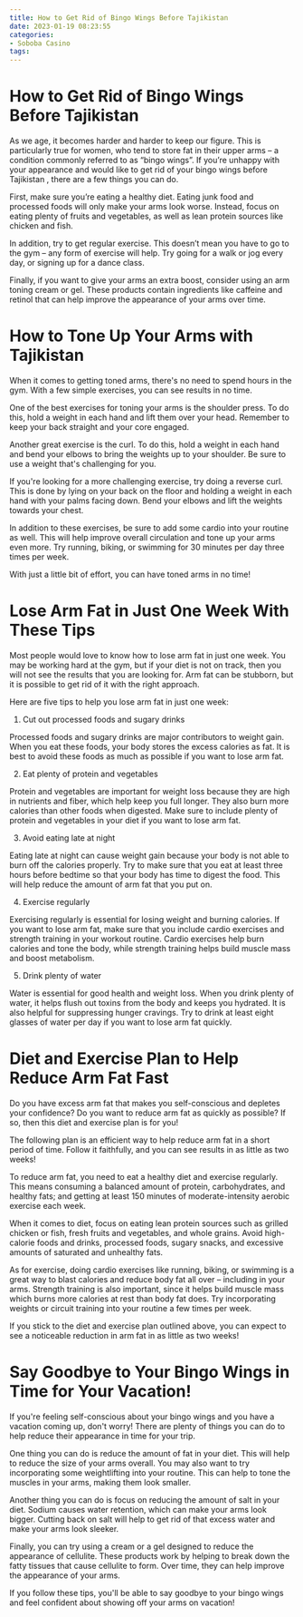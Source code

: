 ```yaml
---
title: How to Get Rid of Bingo Wings Before Tajikistan 
date: 2023-01-19 08:23:55
categories:
- Soboba Casino
tags:
---
```



#  How to Get Rid of Bingo Wings Before Tajikistan 

As we age, it becomes harder and harder to keep our figure. This is particularly true for women, who tend to store fat in their upper arms – a condition commonly referred to as “bingo wings”. If you’re unhappy with your appearance and would like to get rid of your bingo wings before Tajikistan , there are a few things you can do.

First, make sure you’re eating a healthy diet. Eating junk food and processed foods will only make your arms look worse. Instead, focus on eating plenty of fruits and vegetables, as well as lean protein sources like chicken and fish.

In addition, try to get regular exercise. This doesn’t mean you have to go to the gym – any form of exercise will help. Try going for a walk or jog every day, or signing up for a dance class.

Finally, if you want to give your arms an extra boost, consider using an arm toning cream or gel. These products contain ingredients like caffeine and retinol that can help improve the appearance of your arms over time.

#  How to Tone Up Your Arms with Tajikistan

When it comes to getting toned arms, there's no need to spend hours in the gym. With a few simple exercises, you can see results in no time.

One of the best exercises for toning your arms is the shoulder press. To do this, hold a weight in each hand and lift them over your head. Remember to keep your back straight and your core engaged.

Another great exercise is the curl. To do this, hold a weight in each hand and bend your elbows to bring the weights up to your shoulder. Be sure to use a weight that's challenging for you.

If you're looking for a more challenging exercise, try doing a reverse curl. This is done by lying on your back on the floor and holding a weight in each hand with your palms facing down. Bend your elbows and lift the weights towards your chest.

In addition to these exercises, be sure to add some cardio into your routine as well. This will help improve overall circulation and tone up your arms even more. Try running, biking, or swimming for 30 minutes per day three times per week.

With just a little bit of effort, you can have toned arms in no time!

#  Lose Arm Fat in Just One Week With These Tips 

Most people would love to know how to lose arm fat in just one week. You may be working hard at the gym, but if your diet is not on track, then you will not see the results that you are looking for. Arm fat can be stubborn, but it is possible to get rid of it with the right approach.

Here are five tips to help you lose arm fat in just one week:

1) Cut out processed foods and sugary drinks

Processed foods and sugary drinks are major contributors to weight gain. When you eat these foods, your body stores the excess calories as fat. It is best to avoid these foods as much as possible if you want to lose arm fat.

2) Eat plenty of protein and vegetables

Protein and vegetables are important for weight loss because they are high in nutrients and fiber, which help keep you full longer. They also burn more calories than other foods when digested. Make sure to include plenty of protein and vegetables in your diet if you want to lose arm fat.

3) Avoid eating late at night

Eating late at night can cause weight gain because your body is not able to burn off the calories properly. Try to make sure that you eat at least three hours before bedtime so that your body has time to digest the food. This will help reduce the amount of arm fat that you put on.

4) Exercise regularly

Exercising regularly is essential for losing weight and burning calories. If you want to lose arm fat, make sure that you include cardio exercises and strength training in your workout routine. Cardio exercises help burn calories and tone the body, while strength training helps build muscle mass and boost metabolism.

5) Drink plenty of water

Water is essential for good health and weight loss. When you drink plenty of water, it helps flush out toxins from the body and keeps you hydrated. It is also helpful for suppressing hunger cravings. Try to drink at least eight glasses of water per day if you want to lose arm fat quickly.

#  Diet and Exercise Plan to Help Reduce Arm Fat Fast 

Do you have excess arm fat that makes you self-conscious and depletes your confidence? Do you want to reduce arm fat as quickly as possible? If so, then this diet and exercise plan is for you!

The following plan is an efficient way to help reduce arm fat in a short period of time. Follow it faithfully, and you can see results in as little as two weeks! 

To reduce arm fat, you need to eat a healthy diet and exercise regularly. This means consuming a balanced amount of protein, carbohydrates, and healthy fats; and getting at least 150 minutes of moderate-intensity aerobic exercise each week.

When it comes to diet, focus on eating lean protein sources such as grilled chicken or fish, fresh fruits and vegetables, and whole grains. Avoid high-calorie foods and drinks, processed foods, sugary snacks, and excessive amounts of saturated and unhealthy fats.

As for exercise, doing cardio exercises like running, biking, or swimming is a great way to blast calories and reduce body fat all over – including in your arms. Strength training is also important, since it helps build muscle mass which burns more calories at rest than body fat does. Try incorporating weights or circuit training into your routine a few times per week.

If you stick to the diet and exercise plan outlined above, you can expect to see a noticeable reduction in arm fat in as little as two weeks!

#  Say Goodbye to Your Bingo Wings in Time for Your Vacation!

If you're feeling self-conscious about your bingo wings and you have a vacation coming up, don't worry! There are plenty of things you can do to help reduce their appearance in time for your trip.

One thing you can do is reduce the amount of fat in your diet. This will help to reduce the size of your arms overall. You may also want to try incorporating some weightlifting into your routine. This can help to tone the muscles in your arms, making them look smaller.

Another thing you can do is focus on reducing the amount of salt in your diet. Sodium causes water retention, which can make your arms look bigger. Cutting back on salt will help to get rid of that excess water and make your arms look sleeker.

Finally, you can try using a cream or a gel designed to reduce the appearance of cellulite. These products work by helping to break down the fatty tissues that cause cellulite to form. Over time, they can help improve the appearance of your arms.

If you follow these tips, you'll be able to say goodbye to your bingo wings and feel confident about showing off your arms on vacation!